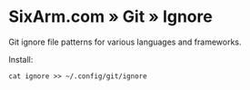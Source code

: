 # SixArm.com » Git » Ignore

Git ignore file patterns for various languages and frameworks.

Install:

    cat ignore >> ~/.config/git/ignore

